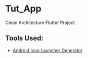 # Tut_App
Clean Architecture Flutter Project

## Tools Used:
* [Android Icon Launcher Generator](https://icons.learnpainless.com/icons-launcher.html#foreground.type=image&foreground.space.trim=1&foreground.space.pad=0.1&foreColor=607d8b%2C0&crop=0&backgroundShape=circle&backColor=ffffff%2C100&effects=none) 
